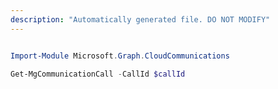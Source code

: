 ```yaml
---
description: "Automatically generated file. DO NOT MODIFY"
---
```


```powershell

Import-Module Microsoft.Graph.CloudCommunications

Get-MgCommunicationCall -CallId $callId

```